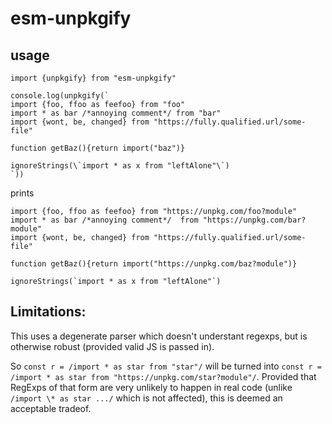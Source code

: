 # esm-unpkgify

## usage

```JS
import {unpkgify} from "esm-unpkgify"

console.log(unpkgify(`
import {foo, ffoo as feefoo} from "foo"
import * as bar /*annoying comment*/ from "bar"
import {wont, be, changed} from "https://fully.qualified.url/some-file"

function getBaz(){return import("baz")}

ignoreStrings(\`import * as x from "leftAlone"\`)
`))
```

prints

```JS
import {foo, ffoo as feefoo} from "https://unpkg.com/foo?module"
import * as bar /*annoying comment*/  from "https://unpkg.com/bar?module"
import {wont, be, changed} from "https://fully.qualified.url/some-file"

function getBaz(){return import("https://unpkg.com/baz?module")}

ignoreStrings(`import * as x from "leftAlone"`)

```

## Limitations:

This uses a degenerate parser which doesn't understant regexps, but is otherwise robust (provided valid JS is passed in).

So `const r = /import * as star from "star"/` will be turned into `const r = /import * as star from "https://unpkg.com/star?module"/`. Provided that RegExps of that form are very unlikely to happen in real code (unlike `/import \* as star .../` which is not affected), this is deemed an acceptable tradeof.
